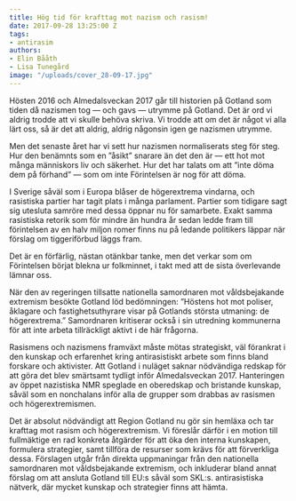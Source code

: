 ```yaml
---
title: Hög tid för krafttag mot nazism och rasism!
date: 2017-09-28 13:25:00 Z
tags:
- antirasim
authors:
- Elin Bååth
- Lisa Tunegård
image: "/uploads/cover_28-09-17.jpg"
---
```


Hösten 2016 och Almedalsveckan 2017 går till historien på Gotland som tiden då nazismen tog — och gavs — utrymme på Gotland. Det är ord vi aldrig trodde att vi skulle behöva skriva. Vi trodde att om det är något vi alla lärt oss, så är det att aldrig, aldrig någonsin igen ge nazismen utrymme.

Men det senaste året har vi sett hur nazismen normaliserats steg för steg. Hur den benämnts som en ”åsikt” snarare än det den är — ett hot mot många människors liv och säkerhet. Hur det har talats om att ”inte döma dem på förhand” — som om inte Förintelsen är nog för att döma.

I Sverige såväl som i Europa blåser de högerextrema vindarna, och rasistiska partier har tagit plats i många parlament. Partier som tidigare sagt sig utesluta samröre med dessa öppnar nu för samarbete. Exakt samma rasistiska retorik som för mindre än hundra år sedan ledde fram till förintelsen av en halv miljon romer finns nu på ledande politikers läppar när förslag om tiggeriförbud läggs fram.

Det är en förfärlig, nästan otänkbar tanke, men det verkar som om Förintelsen börjat blekna ur folkminnet, i takt med att de sista överlevande lämnar oss.

När den av regeringen tillsatte nationella samordnaren mot våldsbejakande extremism besökte Gotland löd bedömningen: ”Höstens hot mot poliser, åklagare och fastighetsuthyrare visar på Gotlands största utmaning: de högerextrema.” Samordnaren kritiserar också i sin utredning kommunerna för att inte arbeta tillräckligt aktivt i de här frågorna.

Rasismens och nazismens framväxt måste mötas strategiskt, väl förankrat i den kunskap och erfarenhet kring antirasistiskt arbete som finns bland forskare och aktivister. Att Gotland i nuläget saknar nödvändiga redskap för att göra det blev smärtsamt tydligt inför Almedalsveckan 2017. Hanteringen av öppet nazistiska NMR speglade en oberedskap och bristande kunskap, såväl som en nonchalans inför alla de grupper som drabbas av rasismen och högerextremismen.

Det är absolut nödvändigt att Region Gotland nu gör sin hemläxa och tar krafttag mot rasism och högerextremism. Vi föreslår därför i en motion till fullmäktige en rad konkreta åtgärder för att öka den interna kunskapen, formulera strategier, samt tillföra de resurser som krävs för att förverkliga dessa. Förslagen utgår från direkta uppmaningar från den nationella samordnaren mot våldsbejakande extremism, och inkluderar bland annat förslag om att ansluta Gotland till EU:s såväl som SKL:s. antirasistiska nätverk, där mycket kunskap och strategier finns att hämta.